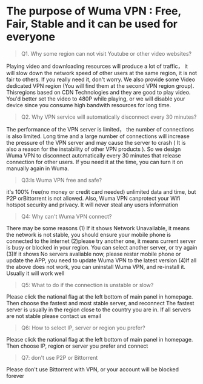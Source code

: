 # The purpose of Wuma VPN : Free, Fair, Stable and it can be used for everyone


> Q1. Why some region can not visit Youtube or other video websites? 

Playing video and downloading resources will produce a lot of traffic， it will slow down the network speed of other users at the same region, it is not fair to others. If you really need it, don't worry. We also provide some Video dedicated VPN region (You will find them at the second VPN region group). Thisregions based on CDN Technologies and they are good to play video. You'd better set the video to 480P while playing, or we will disable your device since you consume high bandwith resources for long time.
 
 
> Q2. Why VPN service will automatically disconnect every 30 minutes?

 The performance of the VPN server is limited， the number of connections is also limited. Long time and a large number of connections will increase the pressure of the VPN server and may cause the server to crash ( It is also a reason for the instability of other VPN products ). So we design Wuma VPN to disconnect automatically every 30 minutes that release connection for other users. If you need it at the time, you can turn it on manually again in Wuma.

> Q3:Is Wuma VPN free and safe?

it's 100% free(no money or credit card needed) unlimited data and time, but P2P orBittorrent is not allowed. Also, Wuma VPN canprotect your Wifi hotspot security and privacy. It will never steal any users information

>Q4: Why can't Wuma VPN connect?

There may be some reasons
(1) If it shows Network Unavailable, it means the network is not stable, you should ensure your mobile phone is connected to the internet
(2)please try another one, it means current server is busy or blocked in your region. You can select another
server, or try again
(3)If it shows No servers avaliable now, please restar mobile phone or update the APP, you need to update Wuma VPN to
the latest version
(4)If all the above does not work, you can uninstall Wuma VPN, and re-install it. Usually it will work well

> Q5: What to do if the connection is unstable or slow?

Please click the national flag at the left bottom of main panel in homepage. Then choose the fastest and most stable server, and reconnect The fastest server is usually in the region close to the country you are in. If all servers are not stable
please contact us email

> Q6: How to select IP, server or region you prefer?

Please click the national flag at the left bottom of main panel in homepage. Then choose IP, region or server you prefer and connect

> Q7: don't use P2P or Bittorrent

Please don't use Bittorrent with VPN, or your account will be blocked forever

